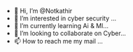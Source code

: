 - 👋 Hi, I’m @Notkathir
- 👀 I’m interested in cyber security ...
- 🌱 I’m currently learning Ai & Ml...
- 💞️ I’m looking to collaborate on Cyber...
- 📫 How to reach me my mail ...

<!---
Notkathir/Notkathir is a ✨ special ✨ repository because its `README.md` (this file) appears on your GitHub profile.
You can click the Preview link to take a look at your changes.
--->

